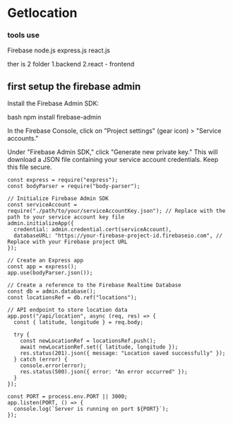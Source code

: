 # Getlocation

### tools use
Firebase 
node.js express.js
react.js



ther is 2 folder 
1.backend 
2.react - frontend


## first setup the firebase admin 
Install the Firebase Admin SDK:

bash
npm install firebase-admin

In the Firebase Console, click on "Project settings" (gear icon) > "Service accounts."

Under "Firebase Admin SDK," click "Generate new private key."
This will download a JSON file containing your service account credentials. Keep this file secure.


```const admin = require("firebase-admin");
const express = require("express");
const bodyParser = require("body-parser");

// Initialize Firebase Admin SDK
const serviceAccount = require("./path/to/your/serviceAccountKey.json"); // Replace with the path to your service account key file
admin.initializeApp({
  credential: admin.credential.cert(serviceAccount),
  databaseURL: "https://your-firebase-project-id.firebaseio.com", // Replace with your Firebase project URL
});

// Create an Express app
const app = express();
app.use(bodyParser.json());

// Create a reference to the Firebase Realtime Database
const db = admin.database();
const locationsRef = db.ref("locations");

// API endpoint to store location data
app.post("/api/location", async (req, res) => {
  const { latitude, longitude } = req.body;

  try {
    const newLocationRef = locationsRef.push();
    await newLocationRef.set({ latitude, longitude });
    res.status(201).json({ message: "Location saved successfully" });
  } catch (error) {
    console.error(error);
    res.status(500).json({ error: "An error occurred" });
  }
});

const PORT = process.env.PORT || 3000;
app.listen(PORT, () => {
  console.log(`Server is running on port ${PORT}`);
});
```

